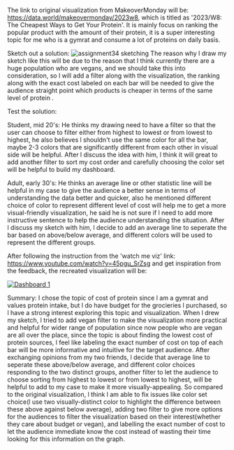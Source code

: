 The link to original visualization from MakeoverMonday will be: https://data.world/makeovermonday/2023w8, 
which is titled as '2023/W8: The Cheapest Ways to Get Your Protein'. It is mainly focus on ranking the popular product with the amount of their protein, it is a super interesting topic for me who is a gymrat and consume a lot of proteins on daily basis.


Sketch out a solution:
![assignment34 sketching](https://github.com/qzhou2/portfolio-tellingdata/assets/122907703/61f1dfcd-07c7-4294-9360-7522d494b037)
The reason why l draw my sketch like this will be due to the reason that l think currently there are a huge population who are vegans, and we should take this into consideration, so l will add a filter along with the visualization, the ranking along with the exact cost labeled on each bar will be needed to give the audience straight point which products is cheaper in terms of the same level of protein .

Test the solution:

Student, mid 20's: He thinks my drawing need to have a filter so that the user can choose to filter either from highest to lowest or from lowest to highest, he also believes l shouldn't use the same color for all the bar, maybe 2-3 colors that are significantly different from each other in visual side will be helpful. After l discuss the idea with him, l think it will great to add another filter to sort my cost order and carefully choosing the color set will be helpful to build my dashboard.

Adult, early 30's: He thinks an average line or other statistic line will be helpful in my case to give the audience a better sense in terms of understanding the data better and quicker, also he mentioned different choice of color to 
represent different level of cost will help me to get a more visual-friendly visualization, he said he is not sure if l need to add more instructive sentence to help the audience understanding the situation. After l discuss my sketch with him, l decide to add an average line to seperate the bar based on above/below average, and different colors will be used to represent the different groups.


After following the instruction from the 'watch me viz' link: https://www.youtube.com/watch?v=45pgu_SrZsg and get inspiration from the feedback, the recreated visualization will be:
<div class='tableauPlaceholder' id='viz1699941658982' style='position: relative'><noscript><a href='#'><img alt='Dashboard 1 ' src='https:&#47;&#47;public.tableau.com&#47;static&#47;images&#47;As&#47;Assignment34fortellingstorydata&#47;Dashboard1&#47;1_rss.png' style='border: none' /></a></noscript><object class='tableauViz'  style='display:none;'><param name='host_url' value='https%3A%2F%2Fpublic.tableau.com%2F' /> <param name='embed_code_version' value='3' /> <param name='site_root' value='' /><param name='name' value='Assignment34fortellingstorydata&#47;Dashboard1' /><param name='tabs' value='no' /><param name='toolbar' value='yes' /><param name='static_image' value='https:&#47;&#47;public.tableau.com&#47;static&#47;images&#47;As&#47;Assignment34fortellingstorydata&#47;Dashboard1&#47;1.png' /> <param name='animate_transition' value='yes' /><param name='display_static_image' value='yes' /><param name='display_spinner' value='yes' /><param name='display_overlay' value='yes' /><param name='display_count' value='yes' /><param name='language' value='en-US' /><param name='filter' value='publish=yes' /></object></div>
<script type='text/javascript'>
var divElement = document.getElementById('viz1699941658982');                    
var vizElement = divElement.getElementsByTagName('object')[0];                    
if ( divElement.offsetWidth > 800 ) { vizElement.style.width='800px';vizElement.style.height='627px';} else if ( divElement.offsetWidth > 500 ) { vizElement.style.width='800px';vizElement.style.height='627px';} else { vizElement.style.width='100%';vizElement.style.height='727px';}                     
var scriptElement = document.createElement('script');                    
scriptElement.src = 'https://public.tableau.com/javascripts/api/viz_v1.js';                    
vizElement.parentNode.insertBefore(scriptElement, vizElement);                
</script>

Summary:
I chose the topic of cost of protein since l am a gymrat and values protein intake, but l do have budget for the grocieries l purchased, so l have a strong interest exploring this topic and visualization.
When l drew my sketch, l tried to add vegan filter to make the visualization more practical and helpful for wider range of population since now people who are vegan are all over the place, since the topic is about finding the lowest cost of protein sources, l feel like labeling the exact number of cost on top of each bar will be more informative and intuitive for the target audience. 
After exchanging opinions from my two friends, l decide that average line to seperate these above/below average, and different color choices responding to the two distinct groups, another filter to let the audience to choose sorting from highest to lowest or from lowest to highest, will be helpful to add to my case to make it more visually-appealing.
So compared to the original visualization, l think l am able to fix issues like color set choice(l use two visually-distinct color to highlight the difference between these above against below average), adding two filter to give more options for the audiences to filter the visualization based on their interest(whether they care about budget or vegan), and labelling the exact number of cost to let the audience immediate know the cost instead of wasting their time looking for this information on the graph.

